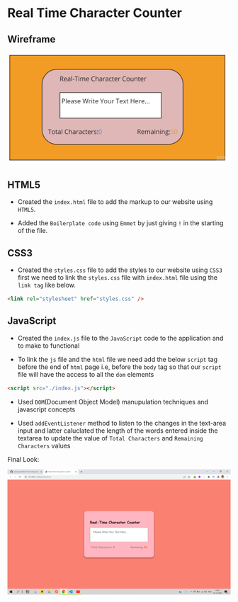 # Real Time Character Counter

## Wireframe

![RTCC-Wireframe](./RTCC.jpg)

## HTML5

- Created the `index.html` file to add the markup to our website using `HTML5`.

- Added the `Boilerplate code` using `Emmet` by just giving `!` in the starting of the file.

## CSS3

- Created the `styles.css` file to add the styles to our website using `CSS3` first we need to link the `styles.css` file with `index.html` file using the `link tag` like below.

```html
<link rel="stylesheet" href="styles.css" />
```

## JavaScript

- Created the `index.js` file to the `JavaScript` code to the application and to make to functional

- To link the `js` file and the `html` file we need add the below `script` tag before the end of `html` page i.e, before the `body` tag so that our `script` file will have the access to all the `dom` elements

```html
<script src="./index.js"></script>
```

- Used `DOM`(Document Object Model) manupulation techniques and javascript concepts

- Used `addEventListener` method to listen to the changes in the text-area input and latter caluclated the length of the words entered inside the textarea to update the value of `Total Characters` and `Remaining Characters` values

Final Look:

![RTCC-Final](./RTCC-final.png)
